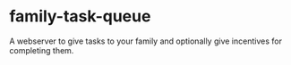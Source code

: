 # family-task-queue
A webserver to give tasks to your family and optionally give incentives for completing them.
